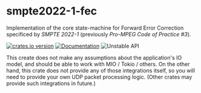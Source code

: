 smpte2022-1-fec
===============

Implementation of the core state-machine for Forward Error Correction specificed by _SMPTE 2022-1_ (previously
_Pro-MPEG Code of Practice #3_).

[![crates.io version](https://img.shields.io/crates/v/smpte2022-1-fec.svg)](https://crates.io/crates/smpte2022-1-fec)
[![Documentation](https://docs.rs/smpte2022-1-fec/badge.svg)](https://docs.rs/smpte2022-1-fec)
![Unstable API](https://img.shields.io/badge/API_stability-unstable-yellow.svg)

This create does not make any assumptions about the application's IO model, and should be able to work with MIO /
Tokio / others.  On the other hand, this crate does not provide any of those integrations itself, so you will need
to provide your own UDP packet processing logic.  (Other crates may provide such integrations in future.)
